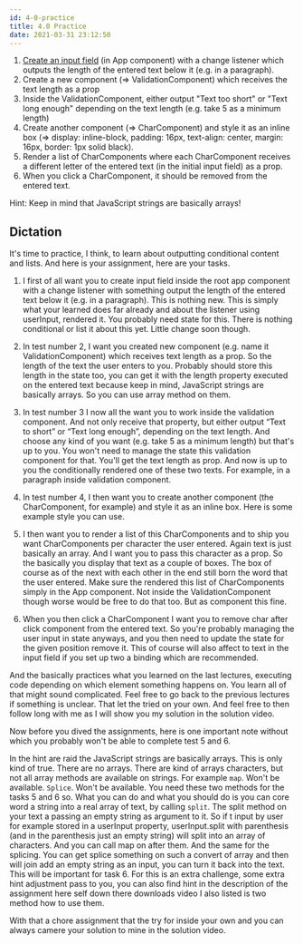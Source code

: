 ```yaml
---
id: 4-0-practice
title: 4.0 Practice
date: 2021-03-31 23:12:50
---
```


1. [Create an input field](4-1-create-input-field) (in App component) with a change listener which outputs the length of the entered text below it (e.g. in a paragraph).
2. Create a new component (=> ValidationComponent) which receives the text length as a prop
3. Inside the ValidationComponent, either output "Text too short" or "Text long enough" depending on the text length (e.g. take 5 as a minimum length)
4. Create another component (=> CharComponent) and style it as an inline box (=> display: inline-block, padding: 16px, text-align: center, margin: 16px, border: 1px solid black).
5. Render a list of CharComponents where each CharComponent receives a different letter of the entered text (in the initial input field) as a prop.
6. When you click a CharComponent, it should be removed from the entered text.

Hint: Keep in mind that JavaScript strings are basically arrays!

## Dictation

It's time to practice, I think, to learn about outputting conditional content and lists. And here is your assignment, here are your tasks.

1. I first of all want you to create input field inside the root app component with a change listener with something output the length of the entered text below it (e.g. in a paragraph).
This is nothing new. This is simply what your learned does far already and about the listener using userInput, rendered it. You probably need state for this. There is nothing conditional or list it about this yet. Little change soon though.

2. In test number 2, I want you created new component (e.g. name it ValidationComponent) which receives text length as a prop. So the length of the text the user enters to you. Probably should store this length in the state too, you can get it with the length property executed on the entered text because keep in mind, JavaScript strings are basically arrays. So you can use array method on them.

3. In test number 3 I now all the want you to work inside the validation component. And not only receive that property, but either output “Text to short” or “Text long enough”, depending on the text length. And choose any kind of you want (e.g. take 5 as a minimum length) but that's up to you. You won't need to manage the state this validation component for that. You'll get the text length as prop. And now is up to you the conditionally rendered one of these two texts. For example, in a paragraph inside validation component.

4. In test number 4, I then want you to create another component (the CharComponent, for example) and style it as an inline box. Here is some example style you can use.

5. I then want you to render a list of this CharComponents and to ship you want CharComponents per character the user entered. Again text is just basically an array. And I want you to pass this character as a prop. So the basically you display that text as a couple of boxes. The box of course as of the next with each other in the end still born the word that the user entered. Make sure the rendered this list of CharComponents simply in the App component. Not inside the ValidationComponent though worse would be free to do that too. But as component this fine.

6. When you then click a CharComponent I want you to remove char after click component from the entered text. So you're probably managing the user input in state anyways, and you then need to update the state for the given position remove it. This of course will also affect to text in the input field if you set up two a binding which are recommended.

And the basically practices what you learned on the last lectures, executing code depending on which element something happens on. You learn all of that might sound complicated. Feel free to go back to the previous lectures if something is unclear. That let the tried on your own. And feel free to then follow long with me as I will show you my solution in the solution video.

Now before you dived the assignments, here is one important note without which you probably won't be able to complete test 5 and 6.

In the hint are raid the JavaScript strings are basically arrays. This is only kind of true. There are no arrays. There are kind of arrays characters, but not all array methods are available on strings. For example `map`. Won't be available. `Splice`. Won't be available. You need these two methods for the tasks 5 and 6 so. What you can do and what you should do is you can core word a string into a real array of text, by calling `split`. The split method on your text a passing an empty string as argument to it. So if t input by user for example stored in a userInput property, userInput.split with parenthesis (and in the parenthesis just an empty string) will split into an array of characters. And you can call map on after them. And the same for the splicing. You can get splice something on such a convert of array and then will join add an empty string as an input, you can turn it back into the text. This will be important for task 6. For this is an extra challenge, some extra hint adjustment pass to you, you can also find hint in the description of the assignment here self down there downloads video I also listed is two method how to use them.

With that a chore assignment that the try for inside your own and you can always camere your solution to mine in the solution video.
